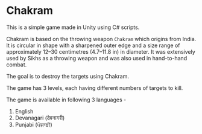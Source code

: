 # Chakram

This is a simple game made in Unity using C# scripts.

Chakram is based on the throwing weapon ```Chakram``` which origins from India.
It is circular in shape with a sharpened outer edge and a size range of approximately 12–30 centimetres (4.7–11.8 in) in diameter.
It was extensively used by Sikhs as a throwing weapon and was also used in hand-to-hand combat.

The goal is to destroy the targets using Chakram.

The game has 3 levels, each having different numbers of targets to kill.

The game is available in following 3 languages -
1. English
2. Devanagari (देवनागरी)
3. Punjabi (ਪੰਜਾਬੀ)
